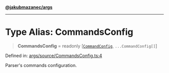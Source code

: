 [**@jakubmazanec/args**](../README.md)

---

# Type Alias: CommandsConfig

> **CommandsConfig** = readonly \[[`CommandConfig`](CommandConfig.md), `...CommandConfig[]`\]

Defined in:
[args/source/CommandsConfig.ts:4](https://github.com/jakubmazanec/tools/blob/acfa246dbb1035f65efb7fa114167a3cbefca108/packages/args/source/CommandsConfig.ts#L4)

Parser's commands configuration.
